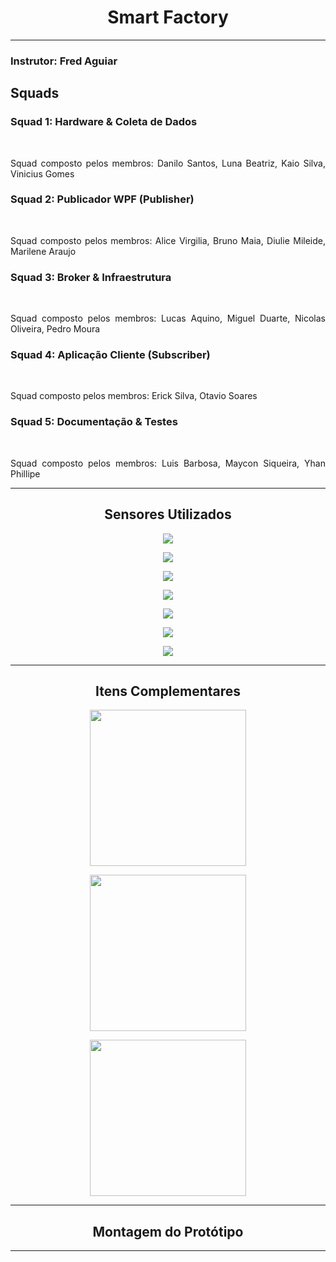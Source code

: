 <h1 align="center"> Smart Factory </h1>

<hr>

<h3> Instrutor: Fred Aguiar </h3>

<h2> Squads </h2>

<h3> Squad 1: Hardware & Coleta de Dados </h3> <br>

<p align="justify"> Squad composto pelos membros: Danilo Santos, Luna Beatriz, Kaio Silva, Vinicius Gomes </p>

<h3> Squad 2: Publicador WPF (Publisher) </h3> <br>

<p align="justify"> Squad composto pelos membros: Alice Virgilia, Bruno Maia, Diulie Mileide, Marilene Araujo </p>

<h3> Squad 3: Broker & Infraestrutura </h3> <br>

<p align="justify"> Squad composto pelos membros: Lucas Aquino, Miguel Duarte, Nicolas Oliveira, Pedro Moura </p>

<h3> Squad 4: Aplicação Cliente (Subscriber) </h3> <br>

<p align="justify"> Squad composto pelos membros: Erick Silva, Otavio Soares </p>

<h3> Squad 5: Documentação & Testes </h3> <br>

<p align="justify"> Squad composto pelos membros: Luis Barbosa, Maycon Siqueira, Yhan Phillipe </p>

<hr>

<h2 align="center"> Sensores Utilizados </h2>

<p align="center"> 
  <img src="https://github.com/MaysCroft/Situacao-de-Aprendizagem-6/blob/main/Imagens%20Smart%20Factory/01%20-%20Arduino.jpg" /> 
</p>

<p align="center"> 
  <img src="https://github.com/MaysCroft/Situacao-de-Aprendizagem-6/blob/main/Imagens%20Smart%20Factory/02%20-%20Sensor%20Ultrassonico%20HC-SR04.jpg" /> 
</p>

<p align="center"> 
  <img src="https://github.com/MaysCroft/Situacao-de-Aprendizagem-6/blob/main/Imagens%20Smart%20Factory/03%20-%20Sensor%20de%20Chuva%20e%20Umidade%20HW-028.jpg" /> 
</p>

<p align="center"> 
  <img src="https://github.com/MaysCroft/Situacao-de-Aprendizagem-6/blob/main/Imagens%20Smart%20Factory/04%20-%20Modulo%20HW-103V0.1.jpg" /> 
</p>

<p align="center"> 
  <img src="https://github.com/MaysCroft/Situacao-de-Aprendizagem-6/blob/main/Imagens%20Smart%20Factory/05%20-%20Sensor%20Infravermelho%20HW-870.jpg" /> 
</p>

<p align="center"> 
  <img src="https://github.com/MaysCroft/Situacao-de-Aprendizagem-6/blob/main/Imagens%20Smart%20Factory/06%20-%20Sensor%20de%20Temperatura%20Dallas%2018820%202034c4%2B817ab.jpg" /> 
</p>

<p align="center"> 
  <img src="https://github.com/MaysCroft/Situacao-de-Aprendizagem-6/blob/main/Imagens%20Smart%20Factory/07%20-%20Sensor%20LDR.jpg" />
</p>

<hr>

<h2 align="center"> Itens Complementares </h2>

<p align="center"> 
  <img src="https://github.com/MaysCroft/Situacao-de-Aprendizagem-6/blob/main/Imagens%20Smart%20Factory/08%20-%20Protoboard.jpg" height="250" width="250" /> 
</p>

<p align="center"> 
  <img src="https://github.com/MaysCroft/Situacao-de-Aprendizagem-6/blob/main/Imagens%20Smart%20Factory/09%20-%20Resistores.webp" height="250" width="250" /> 
</p>

<p align="center"> 
  <img src="https://github.com/MaysCroft/Situacao-de-Aprendizagem-6/blob/main/Imagens%20Smart%20Factory/10%20-%20Jumpers%20de%20Conex%C3%A3o.jpg" height="250" width="250" /> 
</p>

<hr>

<h2 align="center"> Montagem do Protótipo </h2>

<hr>
